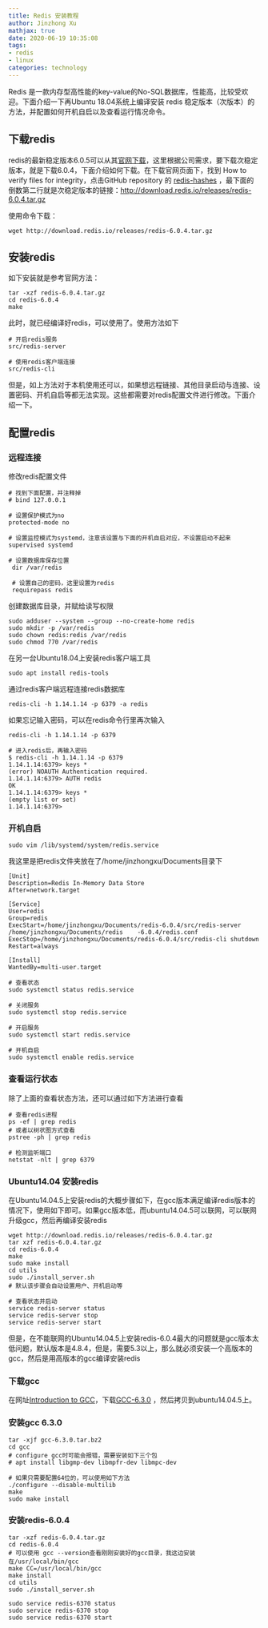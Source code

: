 ```yaml
---
title: Redis 安装教程
author: Jinzhong Xu
mathjax: true
date: 2020-06-19 10:35:08
tags:
- redis
- linux
categories: technology
---
```


Redis 是一款内存型高性能的key-value的No-SQL数据库，性能高，比较受欢迎。下面介绍一下再Ubuntu 18.04系统上编译安装 redis  稳定版本（次版本）的方法，并配置如何开机自启以及查看运行情况命令。

<!--more-->

## 下载redis

redis的最新稳定版本6.0.5可以从其[官网下载](https://redis.io/download)，这里根据公司需求，要下载次稳定版本，就是下载6.0.4，下面介绍如何下载。在下载官网页面下，找到 How to verify files for integrity，点击GitHub repository 的 [redis-hashes](https://github.com/antirez/redis-hashes/blob/master/README) ，最下面的倒数第二行就是次稳定版本的链接：http://download.redis.io/releases/redis-6.0.4.tar.gz

使用命令下载：

```shell
wget http://download.redis.io/releases/redis-6.0.4.tar.gz
```

## 安装redis

如下安装就是参考官网方法：

```shell
tar -xzf redis-6.0.4.tar.gz
cd redis-6.0.4
make
```

此时，就已经编译好redis，可以使用了。使用方法如下

```shell
# 开启redis服务
src/redis-server

# 使用redis客户端连接
src/redis-cli
```

但是，如上方法对于本机使用还可以，如果想远程链接、其他目录启动与连接、设置密码、开机自启等都无法实现。这些都需要对redis配置文件进行修改。下面介绍一下。

## 配置redis

### 远程连接

修改redis配置文件

```shell
# 找到下面配置，并注释掉
# bind 127.0.0.1

# 设置保护模式为no
protected-mode no

# 设置监控模式为systemd，注意该设置与下面的开机自启对应，不设置启动不起来
supervised systemd

# 设置数据库保存位置
 dir /var/redis
 
 # 设置自己的密码，这里设置为redis
 requirepass redis
```

创建数据库目录，并赋给读写权限

```shell
sudo adduser --system --group --no-create-home redis
sudo mkdir -p /var/redis
sudo chown redis:redis /var/redis
sudo chmod 770 /var/redis
```

在另一台Ubuntu18.04上安装redis客户端工具

```shell
sudo apt install redis-tools
```

通过redis客户端远程连接redis数据库

```shell
redis-cli -h 1.14.1.14 -p 6379 -a redis
```

如果忘记输入密码，可以在redis命令行里再次输入

```shell
redis-cli -h 1.14.1.14 -p 6379

# 进入redis后，再输入密码
$ redis-cli -h 1.14.1.14 -p 6379
1.14.1.14:6379> keys *
(error) NOAUTH Authentication required.
1.14.1.14:6379> AUTH redis
OK
1.14.1.14:6379> keys *
(empty list or set)
1.14.1.14:6379>

```

### 开机自启

```shell
sudo vim /lib/systemd/system/redis.service
```

我这里是把redis文件夹放在了/home/jinzhongxu/Documents目录下

```shell
[Unit]
Description=Redis In-Memory Data Store
After=network.target

[Service]
User=redis
Group=redis
ExecStart=/home/jinzhongxu/Documents/redis-6.0.4/src/redis-server /home/jinzhongxu/Documents/redis    -6.0.4/redis.conf
ExecStop=/home/jinzhongxu/Documents/redis-6.0.4/src/redis-cli shutdown
Restart=always

[Install]
WantedBy=multi-user.target
```

```shell
# 查看状态
sudo systemctl status redis.service

# 关闭服务
sudo systemctl stop redis.service

# 开启服务
sudo systemctl start redis.service

# 开机自启
sudo systemctl enable redis.service
```

### 查看运行状态

除了上面的查看状态方法，还可以通过如下方法进行查看

```shell
# 查看redis进程
ps -ef | grep redis
# 或者以树状图方式查看
pstree -ph | grep redis

# 检测监听端口
netstat -nlt | grep 6379
```

### Ubuntu14.04 安装redis

在Ubuntu14.04.5上安装redis的大概步骤如下，在gcc版本满足编译redis版本的情况下，使用如下即可。如果gcc版本低，而ubuntu14.04.5可以联网，可以联网升级gcc，然后再编译安装redis

```shell
wget http://download.redis.io/releases/redis-6.0.4.tar.gz
tar xzf redis-6.0.4.tar.gz
cd redis-6.0.4
make
sudo make install
cd utils
sudo ./install_server.sh
# 默认该步骤会自动设置用户、开机启动等

# 查看状态并启动
service redis-server status
service redis-server stop
service redis-server start
```

但是，在不能联网的Ubuntu14.04.5上安装redis-6.0.4最大的问题就是gcc版本太低问题，默认版本是4.8.4，但是，需要5.3以上，那么就必须安装一个高版本的gcc，然后是用高版本的gcc编译安装redis

### 下载gcc

在网址[Introduction to GCC](http://www.linuxfromscratch.org/blfs/view/8.0/general/gcc.html)，下载[GCC-6.3.0](http://ftpmirror.gnu.org/gcc/gcc-6.3.0/gcc-6.3.0.tar.bz2) ，然后拷贝到ubuntu14.04.5上。

### 安装gcc 6.3.0

```shell
tar -xjf gcc-6.3.0.tar.bz2
cd gcc
# configure gcc时可能会报错，需要安装如下三个包
# apt install libgmp-dev libmpfr-dev libmpc-dev

# 如果只需要配置64位的，可以使用如下方法
./configure --disable-multilib
make
sudo make install
```

### 安装redis-6.0.4

```shell
tar -xzf redis-6.0.4.tar.gz
cd redis-6.0.4
# 可以使用 gcc --version查看刚刚安装好的gcc目录，我这边安装在/usr/local/bin/gcc
make CC=/usr/local/bin/gcc
make install
cd utils
sudo ./install_server.sh
```

```shell
sudo service redis-6370 status
sudo service redis-6370 stop
sudo service redis-6370 start
```

